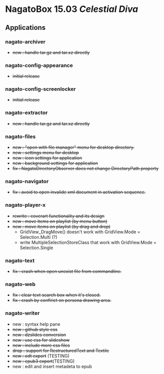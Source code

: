 # NagatoBox 15.03 _Celestial Diva_

## Applications

### nagato-archiver

+ ~~new : handle tar.gz and tar.xz directly~~

### nagato-config-appearance

+ ~~initial release~~

### nagato-config-screenlocker

+ ~~initial release~~

### nagato-extractor

+ ~~new : handle tar.gz and tar.xz directly~~

### nagato-files

+ ~~new : "open with file manager" menu for desktop directory.~~
+ ~~new : settings menu for desktop~~
+ ~~new : icon settings for application~~
+ ~~new : background settings for application~~
+ ~~fix : NagatoDirectoryObserver does not change DirectoryPath property~~

### nagato-navigator

+ ~~fix : avoid to open invalide xml document in activation sequence.~~

### nagato-player-x

+ ~~rewrite : coverart functionality and its design~~
+ ~~new : move items on playlist (by menu button)~~
+ ~~new : move items on playlist (by drag and drop)~~
    + GridView_DragMove() doesn't work with GridView.Mode = Selection.Multi (?)
    + write MultipleSelectionStoreClass that work with GridView.Mode = Selection.Single

### nagato-text

+ ~~fix : crash when open unexist file from commandline.~~

### nagato-web

+ ~~fix : clear text search box when it's closed.~~
+ ~~fix : crash by confirict on persona drawing area.~~

### nagato-writer

+ new : syntax help pane
+ ~~new : github style css~~
+ ~~new : dzslides conversion~~ 
+ ~~new : use css for slideshow~~
+ ~~new : include more css files~~
+ ~~drop : support for RestructuredText and Textile~~
+ ~~new : odt export~~ (TESTING)
+ ~~new : epub3 export~~(TESTING)
+ new : edit and insert metadeta to epub

